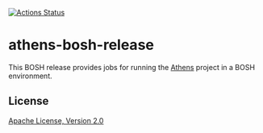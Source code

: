 [![Actions Status](https://github.com/s4heid/athens-bosh-release/workflows/build%20status/badge.svg)](https://github.com/s4heid/athens-bosh-release/actions)

# athens-bosh-release

This BOSH release provides jobs for running the [Athens](https://docs.gomods.io) project in a BOSH environment.

## License

[Apache License, Version 2.0](./LICENSE)